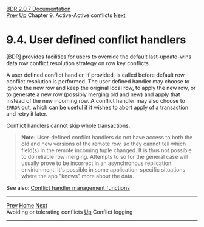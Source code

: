   [BDR 2.0.7 Documentation](README.md)                                                                                                                           
  [Prev](conflicts-avoidance.md "Avoiding or tolerating conflicts")   [Up](conflicts.md)    Chapter 9. Active-Active conflicts    [Next](conflicts-logging.md "Conflict logging")  


# 9.4. User defined conflict handlers

[BDR] provides facilities for users to override the
default last-update-wins data row conflict resolution strategy on row
key conflicts.

A user defined conflict handler, if provided, is called before default
row conflict resolution is performed. The user defined handler may
choose to ignore the new row and keep the original local row, to apply
the new row, or to generate a new row (possibly merging old and new) and
apply that instead of the new incoming row. A conflict handler may also
choose to `ERROR` out, which can be useful if it wishes to
abort apply of a transaction and retry it later.

Conflict handlers cannot skip whole transactions.

> **Note:** User-defined conflict handlers do not have access to both
> the old and new versions of the remote row, so they cannot tell which
> field(s) in the remote incoming tuple changed. It is thus not possible
> to do reliable row merging. Attempts to so for the general case will
> usually prove to be incorrect in an asynchronous replication
> envirionment. It\'s possible in some application-specific situations
> where the app \"knows\" more about the data.

See also: [Conflict handler management
functions](functions-conflict-handlers.md)



  ------------------------------------------------- ------------------------------------- -----------------------------------------------
  [Prev](conflicts-avoidance.md)     [Home](README.md)     [Next](conflicts-logging.md)  
  Avoiding or tolerating conflicts                   [Up](conflicts.md)                                 Conflict logging
  ------------------------------------------------- ------------------------------------- -----------------------------------------------
